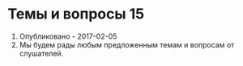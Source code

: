# Темы и вопросы 15
1. Опубликовано - 2017-02-05
2. Мы будем рады любым предложенным темам и вопросам от слушателей.
